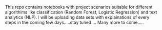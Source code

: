 This repo contains notebooks with project scenarios suitable for different algorithims like classification (Random Forest, Logistic Regression) and text analytics (NLP).
I will be uploading data sets with explainations of every steps in the coming few days.....stay tuned....
Many more to come.....
